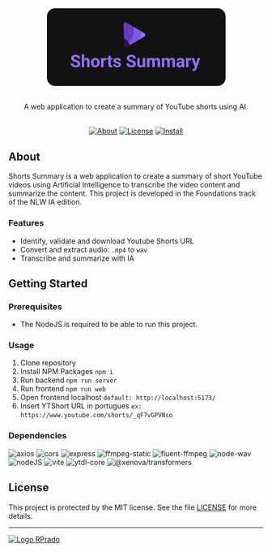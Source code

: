 <div align="center">
    <img src=".github/logo.png" alt="Logo Repo">
    <h2></h2>
    A web application to create a summary of YouTube shorts using AI.
</div>
<br>
<div align="center">

[![About](https://img.shields.io/badge/-About-271A45)](#about)
[![License](https://img.shields.io/badge/-License-271A45)](/LICENSE)
[![Install](https://img.shields.io/badge/-Getting%20Started-633BBC)](#getting-started)

</div>

## About

Shorts Summary is a web application to create a summary of short YouTube videos using Artificial Intelligence to transcribe the video content and summarize the content. This project is developed in the Foundations track of the NLW IA edition.

### Features

- Identify, validate and download Youtube Shorts URL
- Convert and extract audio: `.mp4` to `wav`
- Transcribe and summarize with IA

## Getting Started

### Prerequisites

- The NodeJS is required to be able to run this project.

### Usage

1. Clone repository
2. Install NPM Packages `npm i`
3. Run backend `npm run server`
4. Run frontend `npm run web`
5. Open frontend localhost `default: http://localhost:5173/`
6. Insert YTShort URL in portugues `ex: https://www.youtube.com/shorts/_qF7vGPVNso`

### Dependencies

![axios](https://img.shields.io/badge/-v1.5.0-ffffff?style=social&label=axios)
![cors](https://img.shields.io/badge/-v2.8.5-ffffff?style=social&label=cors)
![express](https://img.shields.io/badge/-v4.18.2-ffffff?style=social&label=express)
![ffmpeg-static](https://img.shields.io/badge/-v5.2.0-ffffff?style=social&label=ffmpeg-static)
![fluent-ffmpeg](https://img.shields.io/badge/-v2.1.2-ffffff?style=social&label=fluent-ffmpeg)
![node-wav](https://img.shields.io/badge/-v0.0.2-ffffff?style=social&label=node-wav)
![nodeJS](https://img.shields.io/badge/-v16.14.0-ffffff?style=social&label=nodeJS)
![vite](https://img.shields.io/badge/-v4.4.5-ffffff?style=social&label=Vite)
![ytdl-core](https://img.shields.io/badge/-v4.10.0-ffffff?style=social&label=ytdl-core)
![@xenova/transformers](https://img.shields.io/badge/-v2.6.0-ffffff?style=social&label=@xenova/transformers)</br>

## License

This project is protected by the MIT license. See the file [LICENSE](/LICENSE) for more details.

---

[<img alt="Logo RPrado" src="https://avatars.githubusercontent.com/u/87092922" width="40" />](http://rprado.design)
